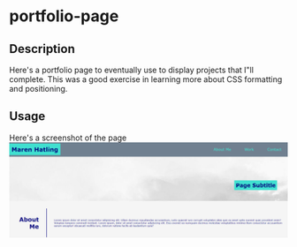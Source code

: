 # portfolio-page

## Description
Here's a portfolio page to eventually use to display projects that I"ll complete. 
This was a good exercise in learning more about CSS formatting and positioning. 

## Usage
Here's a screenshot of the page
    ![Page screenshot](assets/images/capture.PNG)
